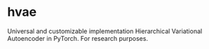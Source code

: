 # hvae
Universal and customizable implementation Hierarchical Variational Autoencoder in PyTorch. For research purposes.
